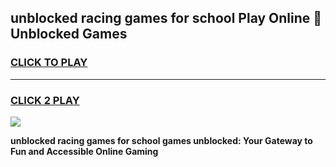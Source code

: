 
## unblocked racing games for school Play Online 👋 Unblocked Games
<h3>
<a href="https://news.freeplayer.one?title=unblocked_racing_games_for_school&ref=17GH">CLICK TO PLAY</a></h3>
<hr>

<h3>
<a href="https://news.freeplayer.one?title=unblocked_racing_games_for_school&ref=17GH">CLICK 2 PLAY</a>
  
</h3>

<a href="https://news.freeplayer.one?title=unblocked_racing_games_for_school&ref=17GH/"><img src="https://clearcache.store/games.png"></a>


**unblocked racing games for school games unblocked: Your Gateway to Fun and Accessible Online Gaming**
